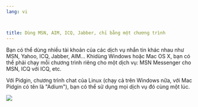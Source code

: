 ```yaml
---
lang: vi



title: Dùng MSN, AIM, ICQ, Jabber, chỉ bằng một chương trình
---
```


Bạn có thể dùng nhiều tài khoản của các dịch vụ nhắn tin khác nhau như MSN, Yahoo, 
ICQ, Jabber, AIM... Khidùng Windows hoặc Mac OS X, bạn có thể phải chạy mỗi chương trình 
riêng cho một dịch vụ: MSN Messenger cho MSN, ICQ với ICQ, etc.

Với Pidgin, chương trình chat của Linux (chạy cả trên Windows nữa, với Mac Pidgin có 
tên là "Adium"), bạn có thể sử dụng mọi dịch vụ đó cùng một lúc.

<img src="Images/gaim_im_services.png" />

  
